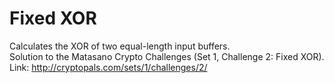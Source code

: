 Fixed XOR
=========

Calculates the XOR of two equal-length input buffers.  
Solution to the Matasano Crypto Challenges (Set 1, Challenge 2: Fixed XOR).  
Link: http://cryptopals.com/sets/1/challenges/2/
